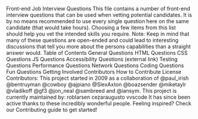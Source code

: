 Front-end Job Interview Questions This file contains a number of front-end interview questions that can be used when vetting potential candidates. It is by no means recommended to use every single question here on the same candidate (that would take hours). Choosing a few items from this list should help you vet the intended skills you require. Note: Keep in mind that many of these questions are open-ended and could lead to interesting discussions that tell you more about the persons capabilities than a straight answer would. Table of Contents General Questions HTML Questions CSS Questions JS Questions Accessibility Questions (external link) Testing Questions Performance Questions Network Questions Coding Questions Fun Questions Getting Involved Contributors How to Contribute License Contributors: This project started in 2009 as a collaboration of @paul_irish @bentruyman @cowboy @ajpiano @SlexAxton @boazsender @miketaylr @vladikoff @gf3 @jon_neal @sambreed and @iansym. This project is currently maintained by: roblarsen cezaraugusto vvscode It has since been active thanks to these incredibly wonderful people. Feeling inspired? Check our Contributing guide to get started!
